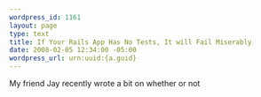 ```yaml
--- 
wordpress_id: 1161
layout: page
type: text
title: If Your Rails App Has No Tests, It will Fail Miserably
date: 2008-02-05 12:34:00 -05:00
wordpress_url: urn:uuid:{a.guid}
---
```

<p>My friend Jay recently wrote a bit on whether or not </p>
